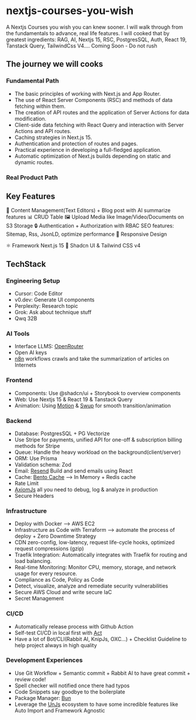# nextjs-courses-you-wish

A Nextjs Courses you wish you can knew sooner. I will walk through from the fundamentals to advance, real life features. I will cooked that by greatest ingredients: RAG, AI, Nextjs 15, RSC, PostgresSQL, Auth, React 19, Tanstack Query, TailwindCss V4.... Coming Soon - Do not rush

## The journey we will cooks

### Fundamental Path

- The basic principles of working with Next.js and App Router.
- The use of React Server Components (RSC) and methods of data fetching within them.
- The creation of API routes and the application of Server Actions for data modification.
- Client-side data fetching with React Query and interaction with Server Actions and API routes.
- Caching strategies in Next.js 15.
- Authentication and protection of routes and pages.
- Practical experience in developing a full-fledged application.
- Automatic optimization of Next.js builds depending on static and dynamic routes.

### Real Product Path

## Key Features

📝 Content Management(Text Editors) + Blog post with AI summarize features
📊 CRUD Table
🖼️ Upload Media like Image/Video/Documents on S3 Storage
🔒 Authentication + Authorization with RBAC
SEO features: Sitemap, Rss, JsonLD, optimize performance
📱 Responsive Design

⚛️ Framework Next.js 15
🎨 Shadcn UI & Tailwind CSS v4

## TechStack

### Engineering Setup

- Cursor: Code Editor
- v0.dev: Generate UI components
- Perplexity: Research topic
- Grok: Ask about technique stuff
- Qwq 32B

### AI Tools

- Interface LLMS: [OpenRouter](http://openrouter.ai/)
- Open AI keys
- [n8n](https://n8n.io) workflows crawls and take the summarization of articles on Internets

### Frontend

- Components: Use @shadcn/ui + Storybook to overview components
- Web: Use Nextjs 15 & React 19 & Tanstack Query
- Animation: Using [Motion](https://motion.dev/) & [Swup](https://swup.js.org) for smooth transition/animation

### Backend

- Database: PostgresSQL + PG Vectorize
- Use Stripe for payments, unified API for one-off & subscription billing methods for Stripe
- Queue: Handle the heavy workload on the background(client/server)
- ORM: Use Prisma
- Validation schema: Zod
- Email: [Resend](https://react.email) Build and send emails using React
- Cache: [Bento Cache](https://bentocache.dev/docs/introduction) --> In Memory + Redis cache
- Rate Limit
- [AxiomJs](https://axiom.co) all you need to debug, log & analyze in production
- Secure Headers

### Infrastructure

- Deploy with Docker --> AWS EC2
- Infrastructure as Code with Terraform --> automate the process of deploy + Zero Downtime Strategy
- CDN zero-config, low-latency, request life-cycle hooks, optimized request compressions (gzip)
- Traefik Integration: Automatically integrates with Traefik for routing and load balancing.
- Real-time Monitoring: Monitor CPU, memory, storage, and network usage for every resource.
- Compliance as Code, Policy as Code
- Detect, visualize, analyze and remediate security vulnerabilities
- Secure AWS Cloud and write secure IaC
- Secret Management

### CI/CD

- Automatically release process with Github Action
- Self-test CI/CD in local first with [Act](https://github.com/nektos/act)
- Have a lot of Bot/CLI(Rabbit AI, KnipJs, OXC...) + Checklist Guideline to help project always in high quality

### Development Experiences

- Use Git Workflow + Semantic commit + Rabbit AI to have great commit + review code!
- Spell checker will notified once there had typos
- Code Snippets say goodbye to the boilerplate
- Package Manager: [Bun](https://bun.sh)
- Leverage the [UnJs](https://github.com/unjs) ecosystem to have some incredible features like Auto Import and Framework Agnostic